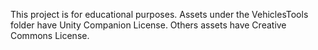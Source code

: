 This project is for educational purposes. Assets under the VehiclesTools folder have Unity Companion License. Others assets have Creative Commons License.
